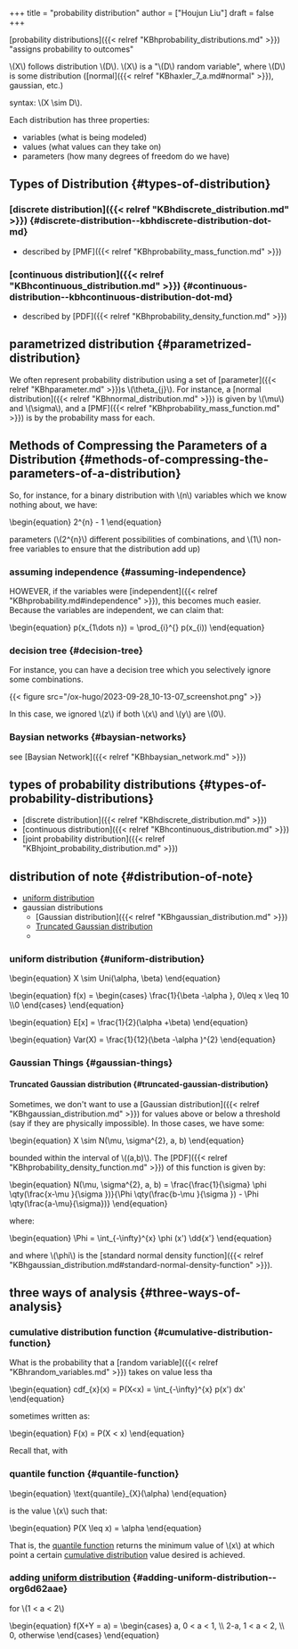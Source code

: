 +++
title = "probability distribution"
author = ["Houjun Liu"]
draft = false
+++

[probability distributions]({{< relref "KBhprobability_distributions.md" >}}) "assigns probability to outcomes"

\\(X\\) follows distribution \\(D\\). \\(X\\) is a "\\(D\\) random variable", where \\(D\\) is some distribution ([normal]({{< relref "KBhaxler_7_a.md#normal" >}}), gaussian, etc.)

syntax: \\(X \sim D\\).

Each distribution has three properties:

-   variables (what is being modeled)
-   values (what values can they take on)
-   parameters (how many degrees of freedom do we have)


## Types of Distribution {#types-of-distribution}


### [discrete distribution]({{< relref "KBhdiscrete_distribution.md" >}}) {#discrete-distribution--kbhdiscrete-distribution-dot-md}

-   described by [PMF]({{< relref "KBhprobability_mass_function.md" >}})


### [continuous distribution]({{< relref "KBhcontinuous_distribution.md" >}}) {#continuous-distribution--kbhcontinuous-distribution-dot-md}

-   described by [PDF]({{< relref "KBhprobability_density_function.md" >}})


## parametrized distribution {#parametrized-distribution}

We often represent probability distribution using a set of [parameter]({{< relref "KBhparameter.md" >}})s \\(\theta\_{j}\\).  For instance, a [normal distribution]({{< relref "KBhnormal_distribution.md" >}}) is given by \\(\mu\\) and \\(\sigma\\), and a [PMF]({{< relref "KBhprobability_mass_function.md" >}}) is by the probability mass for each.


## Methods of Compressing the Parameters of a Distribution {#methods-of-compressing-the-parameters-of-a-distribution}

So, for instance, for a binary distribution with \\(n\\) variables which we know nothing about, we have:

\begin{equation}
2^{n} - 1
\end{equation}

parameters (\\(2^{n}\\) different possibilities of combinations, and \\(1\\) non-free variables to ensure that the distribution add up)


### assuming independence {#assuming-independence}

HOWEVER, if the variables were [independent]({{< relref "KBhprobability.md#independence" >}}), this becomes much easier. Because the variables are independent, we can claim that:

\begin{equation}
p(x\_{1\dots n}) =  \prod\_{i}^{} p(x\_{i))
\end{equation}


### decision tree {#decision-tree}

For instance, you can have a decision tree which you selectively ignore some combinations.

{{< figure src="/ox-hugo/2023-09-28_10-13-07_screenshot.png" >}}

In this case, we ignored \\(z\\) if both \\(x\\) and \\(y\\) are \\(0\\).


### Baysian networks {#baysian-networks}

see [Baysian Network]({{< relref "KBhbaysian_network.md" >}})


## types of probability distributions {#types-of-probability-distributions}

-   [discrete distribution]({{< relref "KBhdiscrete_distribution.md" >}})
-   [continuous distribution]({{< relref "KBhcontinuous_distribution.md" >}})
-   [joint probability distribution]({{< relref "KBhjoint_probability_distribution.md" >}})


## distribution of note {#distribution-of-note}

-   [uniform distribution](#uniform-distribution)
-   gaussian distributions
    -   [Gaussian distribution]({{< relref "KBhgaussian_distribution.md" >}})
    -   [Truncated Gaussian distribution](#truncated-gaussian-distribution)
    -


### uniform distribution {#uniform-distribution}

\begin{equation}
X \sim Uni(\alpha, \beta)
\end{equation}

\begin{equation}
f(x) = \begin{cases}
\frac{1}{\beta -\alpha }, 0\leq x \leq 10 \\\0
\end{cases}
\end{equation}

\begin{equation}
E[x] = \frac{1}{2}(\alpha +\beta)
\end{equation}

\begin{equation}
Var(X) = \frac{1}{12}(\beta -\alpha )^{2}
\end{equation}


### Gaussian Things {#gaussian-things}


#### Truncated Gaussian distribution {#truncated-gaussian-distribution}

Sometimes, we don't want to use a [Gaussian distribution]({{< relref "KBhgaussian_distribution.md" >}}) for values above or below a threshold (say if they are physically impossible). In those cases, we have some:

\begin{equation}
X \sim N(\mu, \sigma^{2}, a, b)
\end{equation}

bounded within the interval of \\((a,b)\\). The [PDF]({{< relref "KBhprobability_density_function.md" >}}) of this function is given by:

\begin{equation}
N(\mu, \sigma^{2}, a, b) = \frac{\frac{1}{\sigma} \phi \qty(\frac{x-\mu }{\sigma })}{\Phi \qty(\frac{b-\mu }{\sigma }) - \Phi \qty(\frac{a-\mu}{\sigma})}
\end{equation}

where:

\begin{equation}
\Phi = \int\_{-\infty}^{x} \phi (x') \dd{x'}
\end{equation}

and where \\(\phi\\) is the [standard normal density function]({{< relref "KBhgaussian_distribution.md#standard-normal-density-function" >}}).


## three ways of analysis {#three-ways-of-analysis}


### cumulative distribution function {#cumulative-distribution-function}

What is the probability that a [random variable]({{< relref "KBhrandom_variables.md" >}}) takes on value less tha

\begin{equation}
cdf\_{x}(x) = P(X<x) = \int\_{-\infty}^{x} p(x') dx'
\end{equation}

sometimes written as:

\begin{equation}
F(x) = P(X < x)
\end{equation}

Recall that, with


### quantile function {#quantile-function}

\begin{equation}
\text{quantile}\_{X}(\alpha)
\end{equation}

is the value \\(x\\) such that:

\begin{equation}
P(X \leq x) = \alpha
\end{equation}

That is, the [quantile function](#quantile-function) returns the minimum value of \\(x\\) at which point a certain [cumulative distribution](#cumulative-distribution-function) value desired is achieved.


### adding [uniform distribution](#uniform-distribution) {#adding-uniform-distribution--org6d62aae}

for \\(1 < a < 2\\)

\begin{equation}
f(X+Y = a) =
\begin{cases}
a, 0 < a < 1, \\\\
2-a, 1 < a < 2, \\\\
0, otherwise
\end{cases}
\end{equation}
